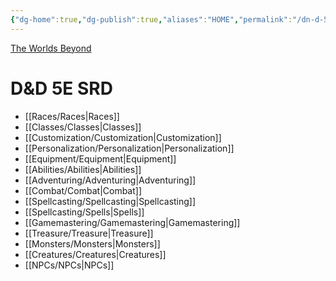 ```yaml
---
{"dg-home":true,"dg-publish":true,"aliases":"HOME","permalink":"/dn-d-5-e-srd/","tags":"gardenEntry","dgHomeLink":false,"dgPassFrontmatter":true}
---
```


[The Worlds Beyond](https://the-worlds-beyond.netlify.app/system-reference/)
# D&D 5E SRD
- [[Races/Races|Races]]
- [[Classes/Classes|Classes]]
- [[Customization/Customization|Customization]]
- [[Personalization/Personalization|Personalization]]
- [[Equipment/Equipment|Equipment]]
- [[Abilities/Abilities|Abilities]]
- [[Adventuring/Adventuring|Adventuring]]
- [[Combat/Combat|Combat]]
- [[Spellcasting/Spellcasting|Spellcasting]]
- [[Spellcasting/Spells|Spells]]
- [[Gamemastering/Gamemastering|Gamemastering]]
- [[Treasure/Treasure|Treasure]]
- [[Monsters/Monsters|Monsters]]
- [[Creatures/Creatures|Creatures]]
- [[NPCs/NPCs|NPCs]]
